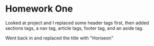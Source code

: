 # Homework One

Looked at project and I replaced some header tags first, then added sections tags, a nav tag, article tags, footer tag, and an aside tag.

Went back in and replaced the title with "Horiseon"

